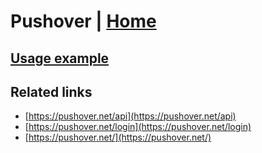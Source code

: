 # Pushover | [Home](./../../)

## [Usage example](./../../tests/Pushover/ClientTest.php)

## Related links

* [https://pushover.net/api](https://pushover.net/api)
* [https://pushover.net/login](https://pushover.net/login)
* [https://pushover.net/](https://pushover.net/)
